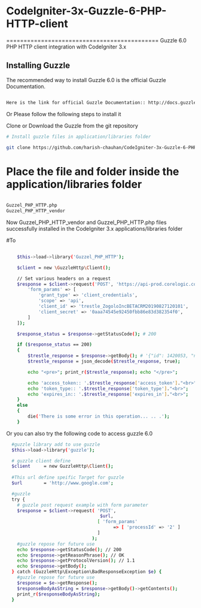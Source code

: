 # CodeIgniter-3x-Guzzle-6-PHP-HTTP-client
============================================
Guzzle 6.0 PHP HTTP client integration with CodeIgniter 3.x

## Installing Guzzle

The recommended way to install Guzzle 6.0 is the official Guzzle Documentation.

```bash

Here is the link for official Guzzle Documentation:: http://docs.guzzlephp.org/en/stable/index.html

```

Or Please follow the following steps to install it

Clone or Download the Guzzle from the git repository

```bash
# Install guzzle files in application/libraries folder

git clone https://github.com/harish-chauhan/CodeIgniter-3x-Guzzle-6-PHP-HTTP-client.git

```

# Place the file and folder inside the application/libraries folder

```bash

Guzzel_PHP_HTTP.php
Guzzel_PHP_HTTP_vendor

```
Now Guzzel_PHP_HTTP_vendor and Guzzel_PHP_HTTP.php files successfully installed in the CodeIgniter 3.x applications/libraries folder

#To

```bash
	
	$this->load->library('Guzzel_PHP_HTTP');

	$client = new \GuzzleHttp\Client();

	// Set various headers on a request
	$response = $client->request('POST', 'https://api-prod.corelogic.com/trestle/oidc/connect/token', [
	    'form_params' => [
	        'grant_type' => 'client_credentials',
	        'scope' => 'api',
	        'client_id' => 'trestle_ZogoloIncBETACRM20190827120101',
	        'client_secret' => '0aaa74545e92450fbb86e83d382354f0',
	    ]
	]);

	$response_status = $response->getStatusCode(); # 200

	if ($response_status == 200) 
	{
		$trestle_response = $response->getBody(); # '{"id": 1420053, "name": "guzzle", ...}'
		$trestle_response = json_decode($trestle_response, true);

		echo "<pre>"; print_r($trestle_response); echo "</pre>";

		echo 'access_token:: '.$trestle_response['access_token']."<br>";
		echo 'token_type:: '.$trestle_response['token_type']."<br>";
		echo 'expires_in:: '.$trestle_response['expires_in']."<br>";
	}
	else
	{
		die('There is some error in this operation... .. .');
	}

```

Or you can also try the following code to access guzzle 6.0

```bash
  #guzzle library add to use guzzle
  $this->load->library('guzzle');

  # guzzle client define
  $client     = new GuzzleHttp\Client();
  
  #This url define speific Target for guzzle
  $url        = 'http://www.google.com';

  #guzzle
  try {
    # guzzle post request example with form parameter
    $response = $client->request( 'POST', 
                                   $url, 
                                  [ 'form_params' 
                                        => [ 'processId' => '2' ] 
                                  ]
                                );
    #guzzle repose for future use
    echo $response->getStatusCode(); // 200
    echo $response->getReasonPhrase(); // OK
    echo $response->getProtocolVersion(); // 1.1
    echo $response->getBody();
  } catch (GuzzleHttp\Exception\BadResponseException $e) {
    #guzzle repose for future use
    $response = $e->getResponse();
    $responseBodyAsString = $response->getBody()->getContents();
    print_r($responseBodyAsString);
  }


```